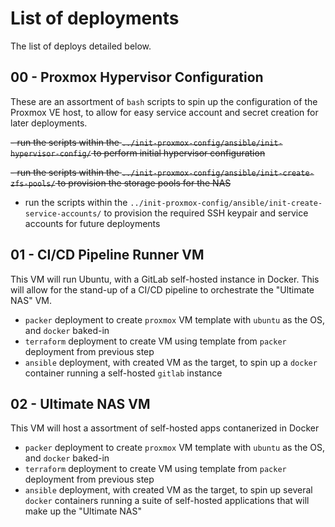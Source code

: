 # List of deployments

The list of deploys detailed below.

## 00 - Proxmox Hypervisor Configuration

These are an assortment of `bash` scripts to spin up the configuration of the Proxmox VE host, to allow for easy service account and secret creation for later deployments.

~~- run the scripts within the `../init-proxmox-config/ansible/init-hypervisor-config/` to perform initial hypervisor configuration~~

~~- run the scripts within the `../init-proxmox-config/ansible/init-create-zfs-pools/` to provision the storage pools for the NAS~~

- run the scripts within the `../init-proxmox-config/ansible/init-create-service-accounts/` to provision the required SSH keypair and service accounts for future deployments

## 01 - CI/CD Pipeline Runner VM

This VM will run Ubuntu, with a GitLab self-hosted instance in Docker. This will allow for the stand-up of a CI/CD pipeline to orchestrate the "Ultimate NAS" VM.

- `packer` deployment to create `proxmox` VM template with `ubuntu` as the OS, and `docker` baked-in
- `terraform` deployment to create VM using template from `packer` deployment from previous step
- `ansible` deployment, with created VM as the target, to spin up a `docker` container running a self-hosted `gitlab` instance

## 02 - Ultimate NAS VM

This VM will host a assortment of self-hosted apps contanerized in Docker

- `packer` deployment to create `proxmox` VM template with `ubuntu` as the OS, and `docker` baked-in
- `terraform` deployment to create VM using template from `packer` deployment from previous step
- `ansible` deployment, with created VM as the target, to spin up several `docker` containers running a suite of self-hosted applications that will make up the "Ultimate NAS"